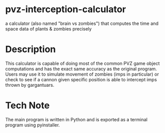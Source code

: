 # pvz-interception-calculator
a calculator (also named "brain vs zombies") that computes the time and space data of plants &amp; zombies precisely


# Description

This calculator is capable of doing most of the common PVZ game object computations and has the exact same accuracy as the original program. Users may use it to simulate movement of zombies (imps in particular) or check to see if a cannon given specific position is able to intercept imps thrown by gargantuars.


# Tech Note
The main program is written in Python and is exported as a terminal program using pyinstaller.

